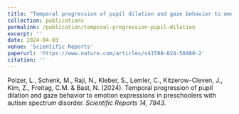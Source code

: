 ```yaml
---
title: "Temporal progression of pupil dilation and gaze behavior to emotion expressions in preschoolers with autism spectrum disorder"
collection: publications
permalink: /publication/temporal-progression-pupil-dilation
excerpt: ''
date: 2024-04-03
venue: 'Scientific Reports'
paperurl: 'https://www.nature.com/articles/s41598-024-58480-2'
citation: ''
---
```


Polzer, L., Schenk, M., Raji, N., Kleber, S., Lemler, C., Kitzerow-Cleven, J., Kim, Z., Freitag, C.M. & Bast, N. (2024). Temporal progression of pupil dilation and gaze behavior to emotion expressions in preschoolers with autism spectrum disorder. <i>Scientific Reports<i> 14, 7843.
